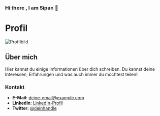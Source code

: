 ### Hi there , I am Sipan 👋

# Profil

![Profilbild](url-zum-bild.jpg)

## Über mich

Hier kannst du einige Informationen über dich schreiben. Du kannst deine Interessen, Erfahrungen und was auch immer du möchtest teilen!

### Kontakt

- **E-Mail:** deine-email@example.com
- **LinkedIn:** [LinkedIn-Profil](https://www.linkedin.com/in/deinprofil)
- **Twitter:** [@deinhandle](https://twitter.com/deinhandle)

